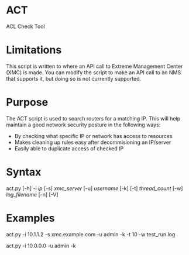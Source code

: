 # ACT
ACL Check Tool

# Limitations
This script is written to where an API call to Extreme Management Center (XMC) is made. You can modify the script to make an API call to an NMS that supports it, but doing so is not currently supported.

# Purpose
The ACT script is used to search routers for a matching IP. This will help maintain a good network security posture in the following ways:

- By checking what specific IP or network has access to resources
- Makes cleaning up rules easy after decommisioning an IP/server
- Easily able to duplicate access of checked IP

# Syntax
act.py [-h] -i _ip_ [-s] _xmc_server_ [-u] _username_ [-k] [-t] _thread_count_ [-w] _log_filename_ [-n] [-V]

# Examples
act.py -i 10.1.1.2 -s xmc.example.com -u admin -k -t 10 -w test_run.log

act.py -i 10.0.0.0 -u admin -k
